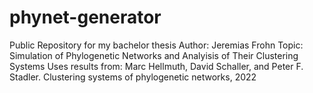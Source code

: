 # phynet-generator
Public Repository for my bachelor thesis
Author: Jeremias Frohn
Topic: Simulation of Phylogenetic Networks and Analyisis of Their Clustering Systems
Uses results from: Marc Hellmuth, David Schaller, and Peter F. Stadler. Clustering systems of phylogenetic networks, 2022
